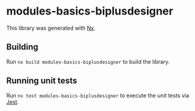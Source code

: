 # modules-basics-biplusdesigner

This library was generated with [Nx](https://nx.dev).

## Building

Run `nx build modules-basics-biplusdesigner` to build the library.

## Running unit tests

Run `nx test modules-basics-biplusdesigner` to execute the unit tests via [Jest](https://jestjs.io).
